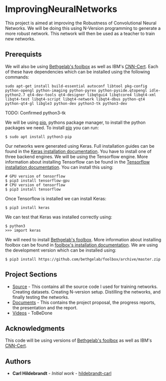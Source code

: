 # ImprovingNeuralNetworks

This project is aimed at improving the Robustness of Convolutional Neural Networks. We will be doing this using N-Version programming to generate a more robust network. This network will then be used as a teacher to train new networks.

## Prerequists

We will also be using [Bethgelab's foolbox](https://github.com/bethgelab/foolbox) as well as IBM's [CNN-Cert](https://arxiv.org/abs/1811.12395). Each of these have dependencies which can be installed using the following commands:

```
sudo apt-get install build-essential autoconf libtool pkg-config python-opengl python-imaging python-pyrex python-pyside.qtopengl idle-python2.7 qt4-dev-tools qt4-designer libqtgui4 libqtcore4 libqt4-xml libqt4-test libqt4-script libqt4-network libqt4-dbus python-qt4 python-qt4-gl libgle3 python-dev python3-tk python3-dev
```

TODO:
Confirmed
python3-tk

We will be using [pip](https://pypi.org/project/pip/), pythons package manager, to install the python packages we need. To install [pip](https://pypi.org/project/pip/) you can run:

```
$ sudo apt install python3-pip
```

Our networks were generated using Keras. Full installation guides can be found in the [Keras installation documentation](https://keras.io/#installation). You have to install one of three backend engines. We will be using the Tensorflow engine. More information about installing Tensorflow can be found in the [Tensorflow installation documentation](https://www.tensorflow.org/install/pip). You can install this using:

```
# GPU version of tensorflow
$ pip3 install tensorflow-gpu
# CPU version of tensorflow
$ pip3 install tensorflow
```

Once Tensorflow is installed we can install Keras:

```
$ pip3 install keras
```

We can test that Keras was installed correctly using:

```
$ python3
>>> import keras
```

We will need to install [Bethgelab's foolbox](https://github.com/bethgelab/foolbox). More information about installing foolbox can be found in [foolbox's installation documentation](https://foolbox.readthedocs.io/en/latest/user/installation.html). We are using the development version which can be installed using:

```
$ pip3 install https://github.com/bethgelab/foolbox/archive/master.zip
```

## Project Sections

* [Source](./src/) - This contains all the source code I used for training networks. Creating datasets. Creating N-version setup. Distilling the networks, and finally testing the networks.
* [Documents](./docs) - This contains the project proposal, the progress reports, the presentation and the report. 
* [Videos](./vids) - ToBeDone

## Acknowledgments

This code will be using versions of [Bethgelab's foolbox](https://github.com/bethgelab/foolbox) as well as IBM's [CNN-Cert](https://arxiv.org/abs/1811.12395).

## Authors

* **Carl Hildebrandt** - *Initial work* - [hildebrandt-carl](https://github.com/hildebrandt-carl)

